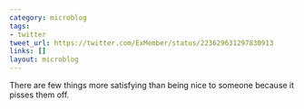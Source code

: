 ```yaml
---
category: microblog
tags:
- twitter
tweet_url: https://twitter.com/ExMember/status/223629631297830913
links: []
layout: microblog
---
```

There are few things more satisfying than being nice to someone because it pisses them off.
